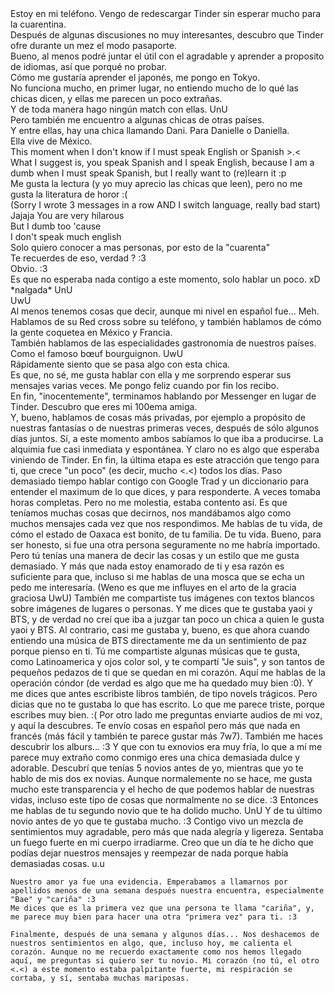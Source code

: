 <div class="chapter fenetre">
    <div class="narrator">Estoy en mi teléfono. Vengo de redescargar Tinder sin esperar mucho para la cuarentina.</div>
    <div class="narrator">Después de algunas discusiones no muy interesantes, descubro que Tinder ofre durante un mez el modo pasaporte.</div>
    <div class="narrator">Bueno, al menos podré juntar el útil con el agradable y aprender a proposito de idiomas, así que porqué no probar.</div>
    <div class="narrator">Cómo me gustaría aprender el japonés, me pongo en Tokyo.</div>
    <div class="narrator">No funciona mucho, en primer lugar, no entiendo mucho de lo qué las chicas dicen, y ellas me parecen un poco extrañas.</div>
    <div class="narrator">Y de toda manera hago ningún match con ellas. UnU</div>
    <div class="narrator">Pero también me encuentro a algunas chicas de otras países.</div>
    <div class="narrator">Y entre ellas, hay una chica llamando Dani. Para Danielle o Daniella.</div>
    <div class="narrator">Ella vive de México.</div>
    <div class="left">This moment when I don't know if I must speak English or Spanish >.<</div>
    <div class="left">What I suggest is, you speak Spanish and I speak English, because I am a dumb when I must speak Spanish, but I really want to (re)learn it :p</div>
    <div class="left">Me gusta la lectura (y yo muy aprecio las chicas que leen), pero no me gusta la literatura de horor :(<br/>
    (Sorry I wrote 3 messages in a row AND I switch language, really bad start)</div>
    <div class="right">Jajaja You are very hilarous</div>
    <div class="right">But I dumb too 'cause</div>
    <div class="right">I don't speak much english</div>
    <div class="right">Solo quiero conocer a mas personas, por esto de la "cuarenta"</div>
    <div class="left">Te recuerdes de eso, verdad ? :3</div>
    <div class="right">Obvio. :3</div>
    <div class="left">Es que no esperaba nada contigo a este momento, solo hablar un poco. xD</div>
    <div class="right">*nalgada* UnU</div>
    <div class="left">UwU</div>
    <div class="narrator">Al menos tenemos cosas que decir, aunque mi nivel en español fue... Meh.</div>
    <div class="narrator">Hablamos de su Red cross sobre su teléfono, y también hablamos de cómo la gente coquetea en México y Francia.</div>
    <div class="narrator">También hablamos de las especialidades gastronomía de nuestros países. Como el famoso bœuf bourguignon. UwU</div>
</div>
<div class="chapter">
    <div class="narrator">Rápidamente siento que se pasa algo con esta chica.</div>
    <div class="narrator">Es que, no sé, me gusta hablar con ella y me sorprendo esperar sus mensajes varias veces. Me pongo feliz cuando por fin los recibo.</div>
    <div class="narrator">En fin, "inocentemente", terminamos hablando por Messenger en lugar de Tinder. Descubro que eres mi 100ema amiga.</div>
</div>
<div class="chapter">
    Y, bueno, hablamos de cosas más privadas, por ejemplo a propósito de nuestras fantasías o de nuestras primeras veces, después de sólo algunos días juntos.
    Sí, a este momento ambos sabíamos lo que iba a producirse. La alquimia fue casi inmediata y espontánea. Y claro no es algo que esperaba viniendo de Tinder. En fin, la última etapa es este atracción que tengo para ti, que crece "un poco" (es decir, mucho <.<) todos los días. Paso demasiado tiempo hablar contigo con Google Trad y un diccionario para entender el maximum de lo que dices, y para responderte. A veces tomaba horas completas. Pero no me molestia, estaba contento así. Es que teníamos muchas cosas que decirnos, nos mandábamos algo como muchos mensajes cada vez que nos respondimos. Me hablas de tu vida, de cómo el estado de Oaxaca est bonito, de tu familia. De tu vida. Bueno, para ser honesto, si fue una otra persona seguramente no me habría importado. Pero tú tenías una manera de decir las cosas y un estilo que me gusta demasiado. Y más que nada estoy enamorado de ti y esa razón es suficiente para que, incluso si me hablas de una mosca que se echa un pedo me interesaría. (Weno es que me influyes en el arto de la gracia graciosa UwU) También me compartiste tus imágenes con textos blancos sobre imágenes de lugares o personas. Y me dices que te gustaba yaoi y BTS, y de verdad no creí que iba a juzgar tan poco un chica a quien le gusta yaoi y BTS. Al contrario, casi me gustaba y, bueno, es que ahora cuando entiendo una música de BTS directamente me da un sentimiento de paz porque pienso en ti. Tú me compartiste algunas músicas que te gusta, como Latinoamerica y ojos color sol, y te compartí "Je suis", y son tantos de pequeños pedazos de ti que se quedan en mi corazón. Aquí me hablas de la operación cóndor (de verdad es algo que me ha quedado muy bien :0). Y me dices que antes escribiste libros también, de tipo novels trágicos. Pero dicias que no te gustaba lo que has escrito. Lo que me parece triste, porque escribes muy bien. :(
    Por otro lado me preguntas enviarte audios de mi voz, y aquí la descubres. Te envío cosas en español pero más que nada en francés (más fácil y también te parece gustar más 7w7). También me haces descubrir los alburs... :3 Y que con tu exnovios era muy fría, lo que a mí me parece muy extraño como conmigo eres una chica demasiada dulce y adorable. Descubrí que tenías 5 novios antes de yo, mientras que yo te hablo de mis dos ex novias. Aunque normalemente no se hace, me gusta mucho este transparencia y el hecho de que podemos hablar de nuestras vidas, incluso este tipo de cosas que normalmente no se dice. :3 Entonces me hablas de tu segundo novio que te ha dolido mucho. UnU Y de tu último novio antes de yo que te gustaba mucho. :3 
    Contigo vivo un mezcla de sentimientos muy agradable, pero más que nada alegría y ligereza. Sentaba un fuego fuerte en mi cuerpo irradiarme. Creo que un día te he dicho que podías dejar nuestros mensajes y reempezar de nada porque había demasiadas cosas. u.u

    Nuestro amor ya fue una evidencia. Emperabamos a llamarnos por apellidos menos de una semana después nuestra encuentra, especialmente "Bae" y "cariña" :3
    Me dices que es la primera vez que una persona te llama "cariña", y, me parece muy bien para hacer una otra "primera vez" para ti. :3

    Finalmente, después de una semana y algunos días... Nos deshacemos de nuestros sentimientos en algo, que, incluso hoy, me calienta el corazón. Aunque no me recuerdo exactamente como nos hemos llegado aquí, me preguntas si quiero ser tu novio. Mi corazón (no tú, el otro <.<) a este momento estaba palpitante fuerte, mi respiración se cortaba, y sí, sentaba muchas mariposas.
</div>